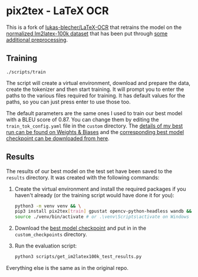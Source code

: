 # pix2tex - LaTeX OCR

This is a fork of [lukas-blecher/LaTeX-OCR](https://github.com/lukas-blecher/LaTeX-OCR) that retrains the model on the [normalized Im2latex-100k dataset](https://im2markup.yuntiandeng.com/data/) that has been put through [some additional preprocessing](https://github.com/Adi-UA/LaTeX-OCR/blob/main/scripts/download_and_extract_data.py#L64-L90).

## Training

```
./scripts/train
```

The script will create a virtual environment, download and prepare the data, create the tokenizer and then start training. It will prompt you to enter the paths to the various files required for training. It has default values for the paths, so you can just press enter to use those too.

The default parameters are the same ones I used to train our best model with a BLEU score of 0.87. You can change them by editing the `train_tok_config.yaml` file in the `custom` directory. The [details of my best run can be found on Weights & Biases](https://wandb.ai/adioss/LaTeX-OCR/runs/gyw8zmtv) and the [corresponding best model checkpoint can be downloaded from here](https://drive.google.com/drive/folders/1_i6vDSnAJT0d_j0uILBNlQgZPCrcUBze?usp=sharing).

## Results

The results of our best model on the test set have been saved to the `results` directory. It was created with the following commands:

1. Create the virtual environment and install the required packages if you haven't already (or the training script would have done it for you):

   ```bash
   python3 -m venv venv && \
   pip3 install pix2tex[train] gpustat opencv-python-headless wandb && \
   source ./venv/bin/activate # or .\venv\Scripts\activate on Windows
   ```

2. Download the [best model checkpoint](https://drive.google.com/drive/folders/1_i6vDSnAJT0d_j0uILBNlQgZPCrcUBze?usp=sharing) and put in in the `custom_checkpoints` directory.
3. Run the evaluation script:
   ```bash
   python3 scripts/get_im2latex100k_test_results.py
   ```

Everything else is the same as in the original repo.
